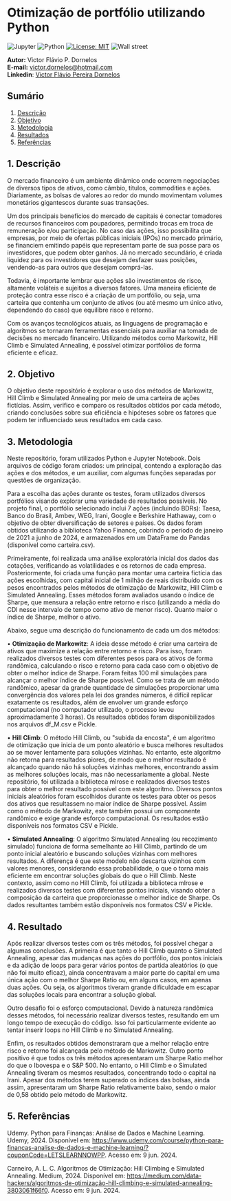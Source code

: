 # Otimização de portfólio utilizando Python
![Jupyter](https://img.shields.io/badge/Made%20with-Jupyter-orange?style=for-the-badge&logo=Jupyter)
![Python](https://img.shields.io/badge/Python-14354C?style=for-the-badge&logo=python&logoColor=white)
[![License: MIT](https://img.shields.io/badge/License-MIT-yellow.svg)](https://opensource.org/licenses/MIT)
![Wall street](https://revistaazul.voeazul.com.br/wp-content/uploads/2023/03/os-centros-financeiros-mais-poderosos-de-todo-o-mundo-1536x1031.jpeg.webp)

 **Autor:** Victor Flávio P. Dornelos\
**E-mail:** victor.dornelos@hotmail.com\
**Linkedin**: [Victor Flávio Pereira Dornelos](https://www.linkedin.com/in/victor-flavio-pereira-dornelos/)

## Sumário
1. [Descrição]()
2. [Objetivo]()
3. [Metodologia]()
4. [Resultados]()
5. [Referências]()

## 1. Descrição
O mercado financeiro é um ambiente dinâmico onde ocorrem negociações de diversos tipos de ativos, como câmbio, títulos, commodities e ações. Diariamente, as bolsas de valores ao redor do mundo movimentam volumes monetários gigantescos durante suas transações.

Um dos principais benefícios do mercado de capitais é conectar tomadores de recursos financeiros com poupadores, permitindo trocas em troca de remuneração e/ou participação. No caso das ações, isso possibilita que empresas, por meio de ofertas públicas iniciais (IPOs) no mercado primário, se financiem emitindo papéis que representam parte de sua posse para os investidores, que podem obter ganhos. Já no mercado secundário, é criada liquidez para os investidores que desejam desfazer suas posições, vendendo-as para outros que desejam comprá-las.

Todavia, é importante lembrar que ações são investimentos de risco, altamente voláteis e sujeitos a diversos fatores. Uma maneira eficiente de proteção contra esse risco é a criação de um portfólio, ou seja, uma carteira que contenha um conjunto de ativos (ou até mesmo um único ativo, dependendo do caso) que equilibre risco e retorno.

Com os avanços tecnológicos atuais, as linguagens de programação e algoritmos se tornaram ferramentas essenciais para auxiliar na tomada de decisões no mercado financeiro. Utilizando métodos como Markowitz, Hill Climb e Simulated Annealing, é possível otimizar portfólios de forma eficiente e eficaz.

## 2. Objetivo
O objetivo deste repositório é explorar o uso dos métodos de Markowitz, Hill Climb e Simulated Annealing por meio de uma carteira de ações fictícias. Assim, verifico e comparo os resultados obtidos por cada método, criando conclusões sobre sua eficiência e hipóteses sobre os fatores que podem ter influenciado seus resultados em cada caso.

## 3. Metodologia
Neste repositório, foram utilizados Python e Jupyter Notebook. Dois arquivos de código foram criados: um principal, contendo a exploração das ações e dos métodos, e um auxiliar, com algumas funções separadas por questões de organização.

Para a escolha das ações durante os testes, foram utilizados diversos portfólios visando explorar uma variedade de resultados possíveis. No projeto final, o portfólio selecionado inclui 7 ações (incluindo BDRs): Taesa, Banco do Brasil, Ambev, WEG, Irani, Google e Berkshire Hathaway, com o objetivo de obter diversificação de setores e países. Os dados foram obtidos utilizando a biblioteca Yahoo Finance, cobrindo o período de janeiro de 2021 a junho de 2024, e armazenados em um DataFrame do Pandas (disponível como carteira.csv).

Primeiramente, foi realizada uma análise exploratória inicial dos dados das cotações, verificando as volatilidades e os retornos de cada empresa. Posteriormente, foi criada uma função para montar uma carteira fictícia das ações escolhidas, com capital inicial de 1 milhão de reais distribuído com os pesos encontrados pelos métodos de otimização de Markowitz, Hill Climb e Simulated Annealing. Esses métodos foram avaliados usando o índice de Sharpe, que mensura a relação entre retorno e risco (utilizando a média do CDI nesse intervalo de tempo como ativo de menor risco). Quanto maior o índice de Sharpe, melhor o ativo.

Abaixo, segue uma descrição do funcionamento de cada um dos métodos:

•  **Otimização de Markowitz**: A ideia desse método é criar uma carteira de ativos que maximize a relação entre retorno e risco. Para isso, foram realizados diversos testes com diferentes pesos para os ativos de forma randômica, calculando o risco e retorno para cada caso com o objetivo de obter o melhor índice de Sharpe. Foram feitas 100 mil simulações para alcançar o melhor índice de Sharpe possível. Como se trata de um método randômico, apesar da grande quantidade de simulações proporcionar uma convergência dos valores pela lei dos grandes números, é difícil replicar exatamente os resultados, além de envolver um grande esforço computacional (no computador utilizado, o processo levou aproximadamente 3 horas). Os resultados obtidos foram disponibilizados nos arquivos df_M.csv e Pickle.

•  **Hill Climb**: O método Hill Climb, ou "subida da encosta", é um algoritmo de otimização que inicia de um ponto aleatório e busca melhores resultados ao se mover lentamente para soluções vizinhas. No entanto, este algoritmo não retorna para resultados piores, de modo que o melhor resultado é alcançado quando não há soluções vizinhas melhores, encontrando assim as melhores soluções locais, mas não necessariamente a global. Neste repositório, foi utilizada a biblioteca mlrose e realizados diversos testes para obter o melhor resultado possível com este algoritmo. Diversos pontos iniciais aleatórios foram escolhidos durante os testes para obter os pesos dos ativos que resultassem no maior índice de Sharpe possível. Assim como o método de Markowitz, este também possui um componente randômico e exige grande esforço computacional. Os resultados estão disponíveis nos formatos CSV e Pickle.

•  **Simulated Annealing**: O algoritmo Simulated Annealing (ou recozimento simulado) funciona de forma semelhante ao Hill Climb, partindo de um ponto inicial aleatório e buscando soluções vizinhas com melhores resultados. A diferença é que este modelo não descarta vizinhos com valores menores, considerando essa probabilidade, o que o torna mais eficiente em encontrar soluções globais do que o Hill Climb. Neste contexto, assim como no Hill Climb, foi utilizada a biblioteca mlrose e realizados diversos testes com diferentes pontos iniciais, visando obter a composição da carteira que proporcionasse o melhor índice de Sharpe. Os dados resultantes também estão disponíveis nos formatos CSV e Pickle.

## 4. Resultado
Após realizar diversos testes com os três métodos, foi possível chegar a algumas conclusões. A primeira é que tanto o Hill Climb quanto o Simulated Annealing, apesar das mudanças nas ações do portfólio, dos pontos iniciais e da adição de loops para gerar vários pontos de partida aleatórios (o que não foi muito eficaz), ainda concentravam a maior parte do capital em uma única ação com o melhor Sharpe Ratio ou, em alguns casos, em apenas duas ações. Ou seja, os algoritmos tiveram grande dificuldade em escapar das soluções locais para encontrar a solução global.

Outro desafio foi o esforço computacional. Devido à natureza randômica desses métodos, foi necessário realizar diversos testes, resultando em um longo tempo de execução do código. Isso foi particularmente evidente ao tentar inserir loops no Hill Climb e no Simulated Annealing.

Enfim, os resultados obtidos demonstraram que a melhor relação entre risco e retorno foi alcançada pelo método de Markowitz. Outro ponto positivo é que todos os três métodos apresentaram um Sharpe Ratio melhor do que o Ibovespa e o S&P 500. No entanto, o Hill Climb e o Simulated Annealing tiveram os mesmos resultados, concentrando todo o capital na Irani. Apesar dos métodos terem superado os índices das bolsas, ainda assim, apresentaram um Sharpe Ratio relativamente baixo, sendo o maior de 0,58 obtido pelo método de Markowitz.

## 5. Referências

Udemy. Python para Finanças: Análise de Dados e Machine Learning. Udemy, 2024. Disponível em: https://www.udemy.com/course/python-para-financas-analise-de-dados-e-machine-learning/?couponCode=LETSLEARNNOWPP. Acesso em: 9 jun. 2024.

Carneiro, A. L. C. Algoritmos de Otimização: Hill Climbing e Simulated Annealing. Medium, 2024. Disponível em: https://medium.com/data-hackers/algoritmos-de-otimização-hill-climbing-e-simulated-annealing-3803061f66f0. Acesso em: 9 jun. 2024.